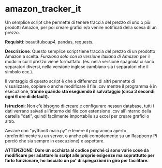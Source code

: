 # amazon_tracker_it
Un semplice script che permette di tenere traccia del prezzo di uno o più prodotti Amazon, per poi creare grafici e/o venire notificati della scesa di un prezzo.

**Requisiti**:      beautifulsoup4, pandas, requests.

**Descrizione**:    Questo semplice script tiene traccia del prezzo di un prodotto Amazon a scelta.
                *Funziona solo con la versione italiana di Amazon* per il modo in cui il prezzo viene
                formattato. (es. nella versione spagnola ci sono separatori diversi, 
                nella versione inglese cambiano sia i separatori che il simbolo ecc.).
                   
Il vantaggio di questo script è che a differenza di altri permette di visualizzare, 
copiare o anche modificare il file .csv mentre il programma è in esecuzione, 
**tranne quando sta eseguendo il salvataggio (circa 3 secondi ogni 6 ore di default).**

**Istruzioni**:     Non c'è bisogno di creare e configurare nessun database, tutti i dati verrano salvati
                all'interno del file con estensione .csv all'interno della cartella "dati", 
                quindi facilmente importabile su excel per creare grafici o altro.

Avviare con "python3 main.py" e tenere il programma aperto (preferibilmente su un server, 
o anche più comodamente su un Raspberry Pi perciò che sia sempre in esecuzione) e aspettare.
                 
**ATTENZIONE:   Dare un occhiata al codice perché ci sono varie cose da modificare
                per adattare lo script alle proprie esigenze ma soprattutto per farlo funzionare, 
                ho lasciato un po' di spiegazioni in giro per facilitare.**
